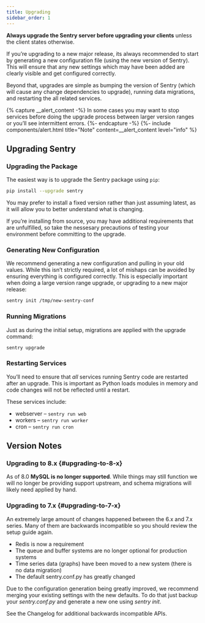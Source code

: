 ```yaml
---
title: Upgrading
sidebar_order: 1
---
```


**Always upgrade the Sentry server before upgrading your clients** unless the client states otherwise.

If you’re upgrading to a new major release, its always recommended to start by generating a new configuration file (using the new version of Sentry). This will ensure that any new settings which may have been added are clearly visible and get configured correctly.

Beyond that, upgrades are simple as bumping the version of Sentry (which will cause any change dependencies to upgrade), running data migrations, and restarting the all related services.

{% capture __alert_content -%}
In some cases you may want to stop services before doing the upgrade process between larger version ranges or you’ll see intermittent errors.
{%- endcapture -%}
{%- include components/alert.html
  title="Note"
  content=__alert_content
  level="info"
%}

## Upgrading Sentry

### Upgrading the Package

The easiest way is to upgrade the Sentry package using `pip`:

```bash
pip install --upgrade sentry
```

You may prefer to install a fixed version rather than just assuming latest, as it will allow you to better understand what is changing.

If you’re installing from source, you may have additional requirements that are unfulfilled, so take the nessesary precautions of testing your environment before committing to the upgrade.

### Generating New Configuration

We recommend generating a new configuration and pulling in your old values. While this isn’t strictly required, a lot of mishaps can be avoided by ensuring everything is configured correctly. This is especially important when doing a large version range upgrade, or upgrading to a new major release:

```bash
sentry init /tmp/new-sentry-conf
```

### Running Migrations

Just as during the initial setup, migrations are applied with the upgrade command:

```bash
sentry upgrade
```

### Restarting Services

You’ll need to ensure that _all_ services running Sentry code are restarted after an upgrade. This is important as Python loads modules in memory and code changes will not be reflected until a restart.

These services include:

-   webserver – `sentry run web`
-   workers – `sentry run worker`
-   cron – `sentry run cron`

## Version Notes

### Upgrading to 8.x {#upgrading-to-8-x}

As of 8.0 **MySQL is no longer supported**. While things may still function we will no longer be providing support upstream, and schema migrations will likely need applied by hand.

### Upgrading to 7.x {#upgrading-to-7-x}

An extremely large amount of changes happened between the 6.x and 7.x series. Many of them are backwards incompatible so you should review the setup guide again.

-   Redis is now a requirement
-   The queue and buffer systems are no longer optional for production systems
-   Time series data (graphs) have been moved to a new system (there is no data migration)
-   The default sentry.conf.py has greatly changed

Due to the configuration generation being greatly improved, we recommend merging your existing settings with the new defaults. To do that just backup your _sentry.conf.py_ and generate a new one using _sentry init_.

See the Changelog for additional backwards incompatible APIs.
